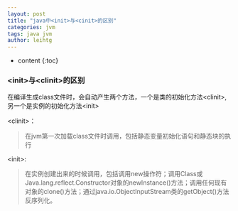 ```yaml
---
layout: post
title: "java中<init>与<cinit>的区别"
categories: jvm
tags: java jvm
author: leihtg
---
```


* content
{:toc}

###  \<init\>与\<clinit\>的区别

   在编译生成class文件时，会自动产生两个方法，一个是类的初始化方法\<clinit\>, 另一个是实例的初始化方法\<init\>
   
    
   
   \<clinit\>： 
   
   > 在jvm第一次加载class文件时调用，包括静态变量初始化语句和静态块的执行
   
   \<init\>:
   
   > 在实例创建出来的时候调用，包括调用new操作符；调用Class或Java.lang.reflect.Constructor对象的newInstance()方法；调用任何现有对象的clone()方法；通过java.io.ObjectInputStream类的getObject()方法反序列化。


